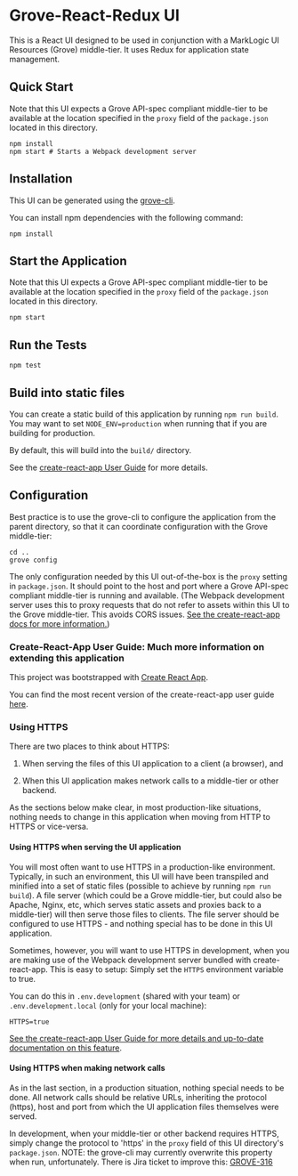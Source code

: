 # Grove-React-Redux UI

This is a React UI designed to be used in conjunction with a MarkLogic UI Resources (Grove) middle-tier. It uses Redux for application state management.

## Quick Start

Note that this UI expects a Grove API-spec compliant middle-tier to be available at the location specified in the `proxy` field of the `package.json` located in this directory.

    npm install
    npm start # Starts a Webpack development server

## Installation

This UI can be generated using the [grove-cli](https://github.com/marklogic-community/grove-cli).

You can install npm dependencies with the following command:

    npm install

## Start the Application

Note that this UI expects a Grove API-spec compliant middle-tier to be available at the location specified in the `proxy` field of the `package.json` located in this directory.

    npm start

## Run the Tests

    npm test

## Build into static files

You can create a static build of this application by running `npm run build`. You may want to set `NODE_ENV=production` when running that if you are building for production.

By default, this will build into the `build/` directory.

See the [create-react-app User Guide](https://github.com/facebook/create-react-app#readme) for more details.

## Configuration

Best practice is to use the grove-cli to configure the application from the parent directory, so that it can coordinate configuration with the Grove middle-tier:

    cd ..
    grove config

The only configuration needed by this UI out-of-the-box is the `proxy` setting in `package.json`. It should point to the host and port where a Grove API-spec compliant middle-tier is running and available. (The Webpack development server uses this to proxy requests that do not refer to assets within this UI to the Grove middle-tier. This avoids CORS issues. [See the create-react-app docs for more information.](https://github.com/facebook/create-react-app/blob/master/packages/react-scripts/template/README.md#proxying-api-requests-in-development))

### Create-React-App User Guide: Much more information on extending this application

This project was bootstrapped with [Create React App](https://github.com/facebookincubator/create-react-app).

You can find the most recent version of the create-react-app user guide [here](https://github.com/facebookincubator/create-react-app/blob/master/packages/react-scripts/template/README.md).

### Using HTTPS

There are two places to think about HTTPS:

1. When serving the files of this UI application to a client (a browser), and

2. When this UI application makes network calls to a middle-tier or other backend.

As the sections below make clear, in most production-like situations, nothing needs to change in this application when moving from HTTP to HTTPS or vice-versa.

#### Using HTTPS when serving the UI application

You will most often want to use HTTPS in a production-like environment. Typically, in such an environment, this UI will have been transpiled and minified into a set of static files (possible to achieve by running `npm run build`). A file server (which could be a Grove middle-tier, but could also be Apache, Nginx, etc, which serves static assets and proxies back to a middle-tier) will then serve those files to clients. The file server should be configured to use HTTPS - and nothing special has to be done in this UI application.

Sometimes, however, you will want to use HTTPS in development, when you are making use of the Webpack development server bundled with create-react-app. This is easy to setup: Simply set the `HTTPS` environment variable to true.

You can do this in `.env.development` (shared with your team) or `.env.development.local` (only for your local machine):

    HTTPS=true

[See the create-react-app User Guide for more details and up-to-date documentation on this feature](https://github.com/facebook/create-react-app/blob/master/packages/react-scripts/template/README.md#using-https-in-development).

#### Using HTTPS when making network calls

As in the last section, in a production situation, nothing special needs to be done. All network calls should be relative URLs, inheriting the protocol (https), host and port from which the UI application files themselves were served.

In development, when your middle-tier or other backend requires HTTPS, simply change the protocol to 'https' in the `proxy` field of this UI directory's `package.json`. NOTE: the grove-cli may currently overwrite this property when run, unfortunately. There is Jira ticket to improve this: [GROVE-316](https://project.marklogic.com/jira/browse/GROVE-316)
